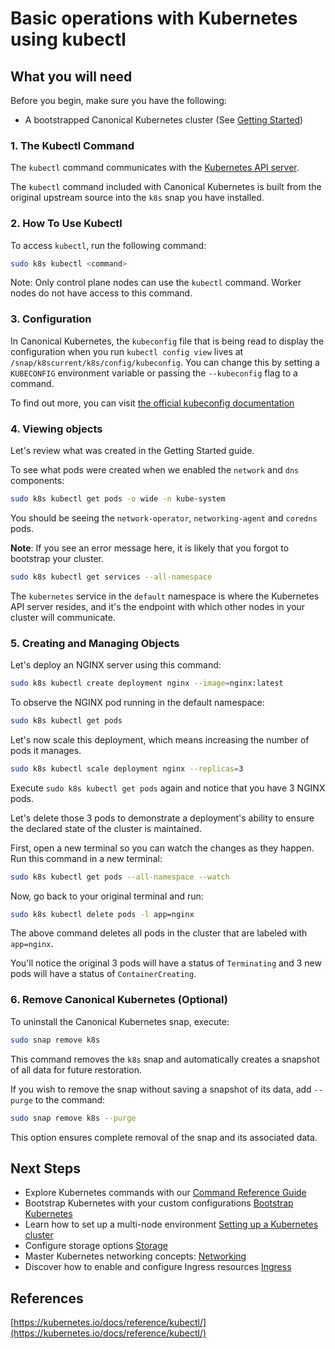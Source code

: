# Basic operations with Kubernetes using kubectl

## What you will need

Before you begin, make sure you have the following:

- A bootstrapped Canonical Kubernetes cluster (See
  [Getting Started](https://github.com/canonical/k8s-snap/blob/main/docs/src/tutorial/getting-started.md))

### 1. The Kubectl Command

The `kubectl` command communicates with the
[Kubernetes API server](https://kubernetes.io/docs/reference/command-line-tools-reference/kube-apiserver/).

The `kubectl` command included with Canonical Kubernetes is built from the
original upstream source into the `k8s` snap you have installed.

### 2. How To Use Kubectl

To access `kubectl`, run the following command:

```sh
sudo k8s kubectl <command>
```

Note: Only control plane nodes can use the `kubectl` command. Worker nodes do
not have access to this command.

### 3. Configuration

In Canonical Kubernetes, the `kubeconfig` file that is being read to display
the configuration when you run `kubectl config view` lives at
`/snap/k8scurrent/k8s/config/kubeconfig`. You can change this by setting a
`KUBECONFIG` environment variable or passing the `--kubeconfig` flag to a
command.

To find out more, you can visit
[the official kubeconfig documentation](https://kubernetes.io/docs/concepts/configuration/organize-cluster-access-kubeconfig/)

### 4. Viewing objects

Let's review what was created in the Getting Started guide.

To see what pods were created when we enabled the `network` and `dns`
components:

```sh
sudo k8s kubectl get pods -o wide -n kube-system
```

You should be seeing the `network-operator`, `networking-agent` and `coredns`
pods.

**Note**: If you see an error message here, it is likely that you forgot to
bootstrap your cluster.

```sh
sudo k8s kubectl get services --all-namespace
```

The `kubernetes` service in the `default` namespace is where the Kubernetes API
server resides, and it's the endpoint with which other nodes in your cluster
will communicate.

### 5. Creating and Managing Objects

Let's deploy an NGINX server using this command:

```sh
sudo k8s kubectl create deployment nginx --image=nginx:latest
```

To observe the NGINX pod running in the default namespace:

```sh
sudo k8s kubectl get pods
```

Let's now scale this deployment, which means increasing the number of pods it
manages.

```sh
sudo k8s kubectl scale deployment nginx --replicas=3
```

Execute `sudo k8s kubectl get pods` again and notice that you have 3 NGINX
pods.

Let's delete those 3 pods to demonstrate a deployment's ability to ensure the
declared state of the cluster is maintained.

First, open a new terminal so you can watch the changes as they happen. Run
this command in a new terminal:

```sh
sudo k8s kubectl get pods --all-namespace --watch
```

Now, go back to your original terminal and run:

```sh
sudo k8s kubectl delete pods -l app=nginx
```

The above command deletes all pods in the cluster that are labeled with
`app=nginx`.

You'll notice the original 3 pods will have a status of `Terminating` and 3 new
pods will have a status of `ContainerCreating`.

### 6. Remove Canonical Kubernetes (Optional)

To uninstall the Canonical Kubernetes snap, execute:

```sh
sudo snap remove k8s
```

This command removes the `k8s` snap and automatically creates a snapshot of all
data for future restoration.

If you wish to remove the snap without saving a snapshot of its data, add
`--purge` to the command:

```sh
sudo snap remove k8s --purge
```

This option ensures complete removal of the snap and its associated data.

## Next Steps

- Explore Kubernetes commands with our [Command Reference Guide](#TODO)
- Bootstrap Kubernetes with your custom configurations
  [Bootstrap Kubernetes](#TODO)
- Learn how to set up a multi-node environment
  [Setting up a Kubernetes cluster](#TODO)
- Configure storage options [Storage](#TODO)
- Master Kubernetes networking concepts: [Networking](#TODO)
- Discover how to enable and configure Ingress resources [Ingress](#TODO)

## References

[https://kubernetes.io/docs/reference/kubectl/](https://kubernetes.io/docs/reference/kubectl/)
